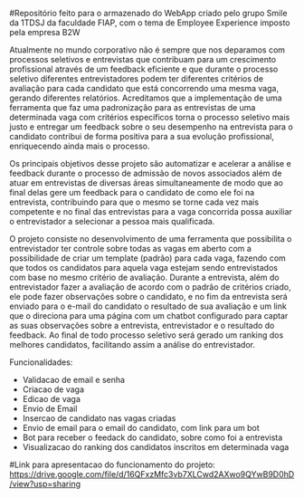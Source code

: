 #Repositório feito para o armazenado do WebApp criado pelo grupo Smile da 1TDSJ da faculdade FIAP, com o tema de Employee Experience imposto pela empresa B2W

Atualmente no mundo corporativo não é sempre que nos deparamos com processos seletivos e entrevistas que contribuam para um crescimento profissional através de um feedback eficiente e que durante o processo seletivo diferentes entrevistadores podem ter diferentes critérios de avaliação para cada candidato que está concorrendo uma mesma vaga, gerando diferentes relatórios.
Acreditamos que a implementação de uma ferramenta que faz uma padronização para as entrevistas de uma determinada vaga com critérios específicos torna o processo seletivo mais justo e entregar um feedback sobre o seu desempenho na entrevista para o candidato contribui de forma positiva para a sua evolução profissional, enriquecendo ainda mais o processo.

Os principais objetivos desse projeto são automatizar e acelerar a análise e feedback durante o processo de admissão de novos associados além de atuar em entrevistas de diversas áreas simultaneamente de modo que ao final delas gere um feedback para o candidato de como ele foi na entrevista, contribuindo para que o mesmo se torne cada vez mais competente e no final das entrevistas para a vaga concorrida possa auxiliar o entrevistador a selecionar a pessoa mais qualificada.

O projeto consiste no desenvolvimento de uma ferramenta que possibilita o entrevistador ter controle sobre todas as vagas em aberto com a possibilidade de criar um template (padrão) para cada vaga, fazendo com que todos os candidatos para aquela vaga estejam sendo entrevistados com base no mesmo critério de avaliação. Durante a entrevista, além do entrevistador fazer a avaliação de acordo com o padrão de critérios criado, ele pode fazer observações sobre o candidato, e no fim da entrevista será enviado para o e-mail do candidato o resultado de sua avaliação e um link que o direciona para uma página com um chatbot configurado para captar as suas observações sobre a entrevista, entrevistador e o resultado do feedback. Ao final de todo processo seletivo será gerado um ranking dos melhores candidatos, facilitando assim a análise do entrevistador.

Funcionalidades:

- Validacao de email e senha
- Criacao de vaga
- Edicao de vaga
- Envio de Email
- Insercao de candidato nas vagas criadas
- Envio de email para o email do candidato, com link para um bot
- Bot para receber o feedack do candidato, sobre como foi a entrevista
- Visualizacao do ranking dos candidatos inscritos em determinada vaga

#Link para apresentacao do funcionamento do projeto: https://drive.google.com/file/d/16QFxzMfc3vb7XLCwd2AXwo9QYwB9D0hD/view?usp=sharing
